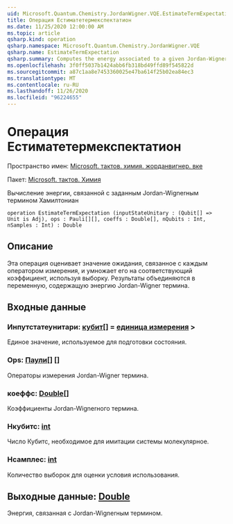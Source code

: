 ```yaml
---
uid: Microsoft.Quantum.Chemistry.JordanWigner.VQE.EstimateTermExpectation
title: Операция Естиматетермекспектатион
ms.date: 11/25/2020 12:00:00 AM
ms.topic: article
qsharp.kind: operation
qsharp.namespace: Microsoft.Quantum.Chemistry.JordanWigner.VQE
qsharp.name: EstimateTermExpectation
qsharp.summary: Computes the energy associated to a given Jordan-Wigner Hamiltonian term
ms.openlocfilehash: 3f0ff5037b1424abb6fb318bd49ffd89f545822d
ms.sourcegitcommit: a87c1aa8e7453360025e47ba614f25b02ea84ec3
ms.translationtype: MT
ms.contentlocale: ru-RU
ms.lasthandoff: 11/26/2020
ms.locfileid: "96224655"
---
```

# <a name="estimatetermexpectation-operation"></a>Операция Естиматетермекспектатион

Пространство имен: [Microsoft. тактов. химия. жорданвигнер. вке](xref:Microsoft.Quantum.Chemistry.JordanWigner.VQE)

Пакет: [Microsoft. тактов. Химия](https://nuget.org/packages/Microsoft.Quantum.Chemistry)


Вычисление энергии, связанной с заданным Jordan-Wignerным термином Хамилтониан

```qsharp
operation EstimateTermExpectation (inputStateUnitary : (Qubit[] => Unit is Adj), ops : Pauli[][], coeffs : Double[], nQubits : Int, nSamples : Int) : Double
```


## <a name="description"></a>Описание

Эта операция оценивает значение ожидания, связанное с каждым оператором измерения, и умножает его на соответствующий коэффициент, используя выборку.
Результаты объединяются в переменную, содержащую энергию Jordan-Wigner термина.

## <a name="input"></a>Входные данные

### <a name="inputstateunitary--qubit--unit--is-adj"></a>Инпутстатеунитари: [кубит](xref:microsoft.quantum.lang-ref.qubit)[] = [единица измерения](xref:microsoft.quantum.lang-ref.unit) >

Единое значение, используемое для подготовки состояния.


### <a name="ops--pauli"></a>Ops: [Паули](xref:microsoft.quantum.lang-ref.pauli)[] []

Операторы измерения Jordan-Wigner термина.


### <a name="coeffs--double"></a>коеффс: [Double](xref:microsoft.quantum.lang-ref.double)[]

Коэффициенты Jordan-Wignerного термина.


### <a name="nqubits--int"></a>Нкубитс: [int](xref:microsoft.quantum.lang-ref.int)

Число Кубитс, необходимое для имитации системы молекулярное.


### <a name="nsamples--int"></a>Нсамплес: [int](xref:microsoft.quantum.lang-ref.int)

Количество выборок для оценки условия использования.



## <a name="output--double"></a>Выходные данные: [Double](xref:microsoft.quantum.lang-ref.double)

Энергия, связанная с Jordan-Wignerным термином.